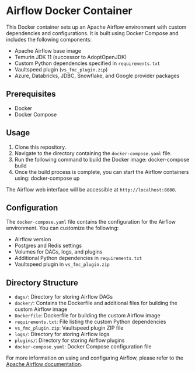 # Airflow Docker Container

This Docker container sets up an Apache Airflow environment with custom dependencies and configurations. It is built using Docker Compose and includes the following components:

- Apache Airflow base image
- Temurin JDK 11 (successor to AdoptOpenJDK)
- Custom Python dependencies specified in `requirements.txt`
- Vaultspeed plugin (`vs_fmc_plugin.zip`)
- Azure, Databricks, JDBC, Snowflake, and Google provider packages

## Prerequisites

- Docker
- Docker Compose

## Usage

1. Clone this repository.
2. Navigate to the directory containing the `docker-compose.yaml` file.
3. Run the following command to build the Docker image:
  docker-compose build
4. Once the build process is complete, you can start the Airflow containers using:
  docker-compose up

The Airflow web interface will be accessible at `http://localhost:8080`.

## Configuration

The `docker-compose.yaml` file contains the configuration for the Airflow environment. You can customize the following:

- Airflow version
- Postgres and Redis settings
- Volumes for DAGs, logs, and plugins
- Additional Python dependencies in `requirements.txt`
- Vaultspeed plugin in `vs_fmc_plugin.zip`

## Directory Structure

- `dags/`: Directory for storing Airflow DAGs
- `docker/`: Contains the Dockerfile and additional files for building the custom Airflow image
 - `Dockerfile`: Dockerfile for building the custom Airflow image
 - `requirements.txt`: File listing the custom Python dependencies
 - `vs_fmc_plugin.zip`: Vaultspeed plugin ZIP file
- `logs/`: Directory for storing Airflow logs
- `plugins/`: Directory for storing Airflow plugins
- `docker-compose.yaml`: Docker Compose configuration file

For more information on using and configuring Airflow, please refer to the [Apache Airflow documentation](https://airflow.apache.org/docs/).